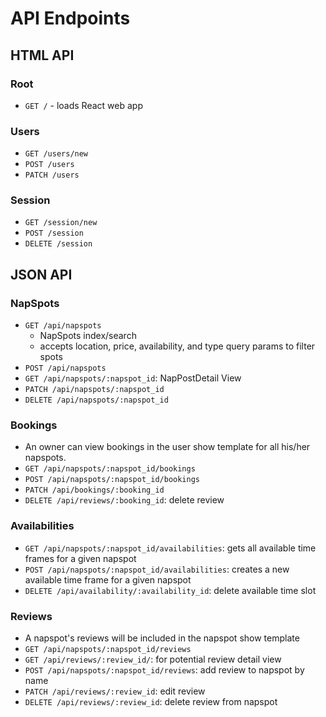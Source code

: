 # API Endpoints

## HTML API

### Root

- `GET /` - loads React web app

### Users

- `GET /users/new`
- `POST /users`
- `PATCH /users`

### Session

- `GET /session/new`
- `POST /session`
- `DELETE /session`

## JSON API

### NapSpots

- `GET /api/napspots`
  - NapSpots index/search
  - accepts location, price, availability, and type query params to filter spots
- `POST /api/napspots`
- `GET /api/napspots/:napspot_id`: NapPostDetail View
- `PATCH /api/napspots/:napspot_id`
- `DELETE /api/napspots/:napspot_id`

### Bookings

- An owner can view bookings in the user show template for all his/her napspots.
- `GET /api/napspots/:napspot_id/bookings`
- `POST /api/napspots/:napspot_id/bookings`
- `PATCH /api/bookings/:booking_id`
- `DELETE /api/reviews/:booking_id`: delete review

### Availabilities

- `GET /api/napspots/:napspot_id/availabilities`: gets all available time frames for a given napspot
- `POST /api/napspots/:napspot_id/availabilities`: creates a new available time frame for a given napspot
- `DELETE /api/availability/:availability_id`: delete available time slot

### Reviews

- A napspot's reviews will be included in the napspot show template
- `GET /api/napspots/:napspot_id/reviews`
- `GET /api/reviews/:review_id/`: for potential review detail view
- `POST /api/napspots/:napspot_id/reviews`: add review to napspot by name
- `PATCH /api/reviews/:review_id`: edit review
- `DELETE /api/reviews/:review_id`: delete review from napspot
